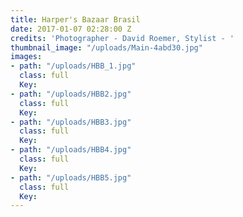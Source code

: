 ```yaml
---
title: Harper's Bazaar Brasil
date: 2017-01-07 02:28:00 Z
credits: 'Photographer - David Roemer, Stylist - '
thumbnail_image: "/uploads/Main-4abd30.jpg"
images:
- path: "/uploads/HBB_1.jpg"
  class: full
  Key: 
- path: "/uploads/HBB2.jpg"
  class: full
  Key: 
- path: "/uploads/HBB3.jpg"
  class: full
  Key: 
- path: "/uploads/HBB4.jpg"
  class: full
  Key: 
- path: "/uploads/HBB5.jpg"
  class: full
  Key: 
---
```


